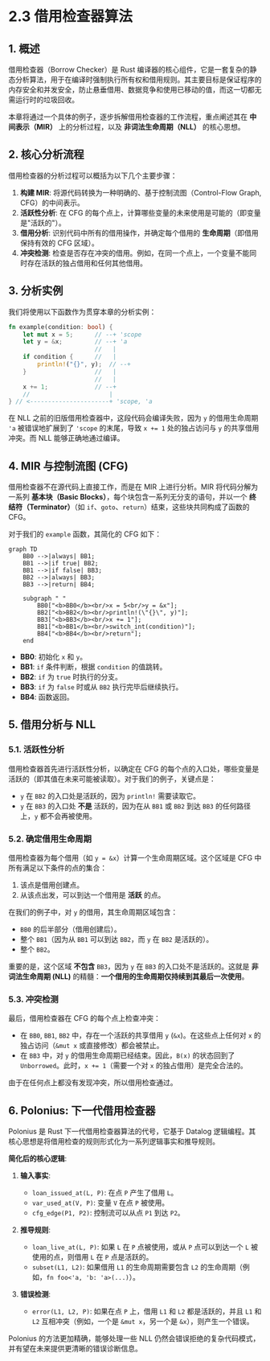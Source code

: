 # 2.3 借用检查器算法

## 1. 概述

借用检查器（Borrow Checker）是 Rust 编译器的核心组件，它是一套复杂的静态分析算法，用于在编译时强制执行所有权和借用规则。其主要目标是保证程序的内存安全和并发安全，防止悬垂借用、数据竞争和使用已移动的值，而这一切都无需运行时的垃圾回收。

本章将通过一个具体的例子，逐步拆解借用检查器的工作流程，重点阐述其在 **中间表示（MIR）** 上的分析过程，以及 **非词法生命周期（NLL）** 的核心思想。

## 2. 核心分析流程

借用检查器的分析过程可以概括为以下几个主要步骤：

1. **构建 MIR**: 将源代码转换为一种明确的、基于控制流图（Control-Flow Graph, CFG）的中间表示。
2. **活跃性分析**: 在 CFG 的每个点上，计算哪些变量的未来使用是可能的（即变量是"活跃的"）。
3. **借用分析**: 识别代码中所有的借用操作，并确定每个借用的 **生命周期**（即借用保持有效的 CFG 区域）。
4. **冲突检测**: 检查是否存在冲突的借用。例如，在同一个点上，一个变量不能同时存在活跃的独占借用和任何其他借用。

## 3. 分析实例

我们将使用以下函数作为贯穿本章的分析实例：

```rust
fn example(condition: bool) {
    let mut x = 5;      // --+ 'scope
    let y = &x;         // --+ 'a
                        //   |
    if condition {      //   |
        println!("{}", y);  // --+
    }                   //   |
                        //   |
    x += 1;             // --+
    //                      |
} // <----------------------+ 'scope, 'a
```

在 NLL 之前的旧版借用检查器中，这段代码会编译失败，因为 `y` 的借用生命周期 `'a` 被错误地扩展到了 `'scope` 的末尾，导致 `x += 1` 处的独占访问与 `y` 的共享借用冲突。而 NLL 能够正确地通过编译。

## 4. MIR 与控制流图 (CFG)

借用检查器不在源代码上直接工作，而是在 MIR 上进行分析。MIR 将代码分解为一系列 **基本块（Basic Blocks）**，每个块包含一系列无分支的语句，并以一个 **终结符（Terminator）**（如 `if`、`goto`、`return`）结束，这些块共同构成了函数的 CFG。

对于我们的 `example` 函数，其简化的 CFG 如下：

```mermaid
graph TD
    BB0 -->|always| BB1;
    BB1 -->|if true| BB2;
    BB1 -->|if false| BB3;
    BB2 -->|always| BB3;
    BB3 -->|return| BB4;

    subgraph " "
        BB0["<b>BB0</b><br/>x = 5<br/>y = &x"];
        BB2["<b>BB2</b><br/>println!(\"{}\", y)"];
        BB3["<b>BB3</b><br/>x += 1"];
        BB1["<b>BB1</b><br/>switch_int(condition)"];
        BB4["<b>BB4</b><br/>return"];
    end
```

- **BB0**: 初始化 `x` 和 `y`。
- **BB1**: `if` 条件判断，根据 `condition` 的值跳转。
- **BB2**: `if` 为 `true` 时执行的分支。
- **BB3**: `if` 为 `false` 时或从 `BB2` 执行完毕后继续执行。
- **BB4**: 函数返回。

## 5. 借用分析与 NLL

### 5.1. 活跃性分析

借用检查器首先进行活跃性分析，以确定在 CFG 的每个点的入口处，哪些变量是活跃的（即其值在未来可能被读取）。对于我们的例子，关键点是：

- `y` 在 `BB2` 的入口处是活跃的，因为 `println!` 需要读取它。
- `y` 在 `BB3` 的入口处 **不是** 活跃的，因为在从 `BB1` 或 `BB2` 到达 `BB3` 的任何路径上，`y` 都不会再被使用。

### 5.2. 确定借用生命周期

借用检查器为每个借用（如 `y = &x`）计算一个生命周期区域。这个区域是 CFG 中所有满足以下条件的点的集合：

1. 该点是借用创建点。
2. 从该点出发，可以到达一个借用是 **活跃** 的点。

在我们的例子中，对 `y` 的借用，其生命周期区域包含：

- `BB0` 的后半部分（借用创建后）。
- 整个 `BB1`（因为从 `BB1` 可以到达 `BB2`，而 `y` 在 `BB2` 是活跃的）。
- 整个 `BB2`。

重要的是，这个区域 **不包含** `BB3`，因为 `y` 在 `BB3` 的入口处不是活跃的。这就是 **非词法生命周期 (NLL)** 的精髓：**一个借用的生命周期仅持续到其最后一次使用**。

### 5.3. 冲突检测

最后，借用检查器在 CFG 的每个点上检查冲突：

- 在 `BB0`, `BB1`, `BB2` 中，存在一个活跃的共享借用 `y` (`&x`)。在这些点上任何对 `x` 的独占访问（`&mut x` 或直接修改）都会被禁止。
- 在 `BB3` 中，对 `y` 的借用生命周期已经结束。因此，`B(x)` 的状态回到了 `Unborrowed`。此时，`x += 1`（需要一个对 `x` 的独占借用）是完全合法的。

由于在任何点上都没有发现冲突，所以借用检查通过。

## 6. Polonius: 下一代借用检查器

Polonius 是 Rust 下一代借用检查器算法的代号，它基于 Datalog 逻辑编程。其核心思想是将借用检查的规则形式化为一系列逻辑事实和推导规则。

**简化后的核心逻辑**:

1. **输入事实**:
    - `loan_issued_at(L, P)`: 在点 `P` 产生了借用 `L`。
    - `var_used_at(V, P)`: 变量 `V` 在点 `P` 被使用。
    - `cfg_edge(P1, P2)`: 控制流可以从点 `P1` 到达 `P2`。

2. **推导规则**:
    - `loan_live_at(L, P)`: 如果 `L` 在 `P` 点被使用，或从 `P` 点可以到达一个 `L` 被使用的点，则借用 `L` 在 `P` 点是活跃的。
    - `subset(L1, L2)`: 如果借用 `L1` 的生命周期需要包含 `L2` 的生命周期（例如，`fn foo<'a, 'b: 'a>(...)`）。

3. **错误检测**:
    - `error(L1, L2, P)`: 如果在点 `P` 上，借用 `L1` 和 `L2` 都是活跃的，并且 `L1` 和 `L2` 互相冲突（例如，一个是 `&mut x`，另一个是 `&x`），则产生一个错误。

Polonius 的方法更加精确，能够处理一些 NLL 仍然会错误拒绝的复杂代码模式，并有望在未来提供更清晰的错误诊断信息。

